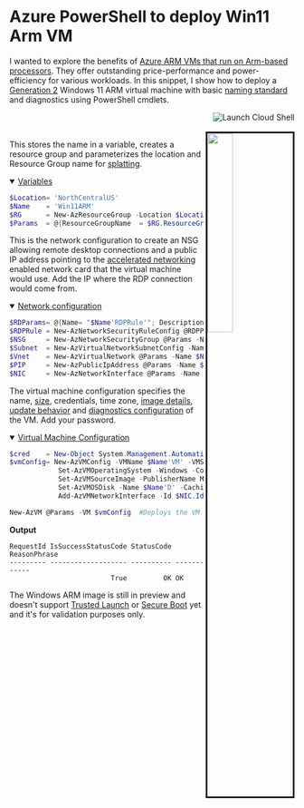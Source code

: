 # Azure PowerShell to deploy Win11 Arm VM

I wanted to explore the benefits of [Azure ARM VMs that run on Arm-based processors][1]. They offer outstanding price-performance and power-efficiency for various workloads. In this snippet, I show how to deploy a [Generation 2][2] Windows 11 ARM virtual machine with basic [naming standard][11] and diagnostics using PowerShell cmdlets.

<a href="https://shell.azure.com/powershell" target="_blank">
   <img align="right" src="https://learn.microsoft.com/azure/cloud-shell/media/embed-cloud-shell/launch-cloud-shell-1.png" alt="Launch Cloud Shell">
</a>
<br><br>

<img align="right" src="https://dev-to-uploads.s3.amazonaws.com/uploads/articles/9ki4cvu8jf2i1r0v9f7l.png" width="30%"  border="3"/>

This stores the name in a variable, creates a resource group and parameterizes the location and Resource Group name for [splatting][3].

<details open>
  <summary><u>Variables</u></summary>

```powershell
$Location= 'NorthCentralUS'
$Name    = 'Win11ARM'
$RG      = New-AzResourceGroup -Location $Location -Name ($Name+'RG')
$Params  = @{ResourceGroupName  = $RG.ResourceGroupName; Location = $Location; Verbose=$true}
```
</details>

This is the network configuration to create an NSG allowing remote desktop connections and a public IP address pointing to the [accelerated networking][4] enabled network card that the virtual machine would use. Add the IP where the RDP connection would come from.

<details open>
  <summary><u>Network configuration</u></summary>

```powershell
$RDParams= @{Name= "$Name'RDPRule'"; Description= 'Allow RDP'; Access= 'Allow'; Protocol= 'Tcp'; Direction= 'Inbound'; SourcePortRange= '*'; DestinationPortRange= '3389'}
$RDPRule = New-AzNetworkSecurityRuleConfig @RDPParams  -Priority 200 -SourceAddressPrefix <YourIP> -DestinationAddressPrefix VirtualNetwork
$NSG     = New-AzNetworkSecurityGroup @Params -Name $Name'NSG' -SecurityRules $RDPRule
$Subnet  = New-AzVirtualNetworkSubnetConfig -Name Default -AddressPrefix 192.168.0.0/29 -NetworkSecurityGroup $NSG
$Vnet    = New-AzVirtualNetwork @Params -Name $Name'VN' -AddressPrefix 192.168.0.0/28 -Subnet $Subnet
$PIP     = New-AzPublicIpAddress @Params -Name $Name'PIP' -AllocationMethod Dynamic -Sku Basic -DomainNameLabel $Name.ToLower()
$NIC     = New-AzNetworkInterface @Params -Name $Name'NIC' -SubnetId $Vnet.Subnets[0].Id -PublicIpAddressId $PIP.Id -EnableAcceleratedNetworking
```

</details>

The virtual machine configuration specifies the name, [size][5], credentials, time zone, [image details][10], [update behavior][6] and [diagnostics configuration][7] of the VM. Add your password.

<details open>
  <summary><u>Virtual Machine Configuration</u></summary>

```powershell
$cred    = New-Object System.Management.Automation.PSCredential "admin",$(ConvertTo-SecureString '<YourPassword>' -asplaintext -force)
$vmConfig= New-AzVMConfig -VMName $Name'VM' -VMSize Standard_E4ps_v5 -LicenseType Windows_Client|
            Set-AzVMOperatingSystem -Windows -ComputerName $Name'VM' -Credential $cred -TimeZone 'Central Standard Time' -ProvisionVMAgent -EnableAutoUpdate|
            Set-AzVMSourceImage -PublisherName MicrosoftWindowsDesktop -Offer windows11preview-arm64 -Skus win11-22h2-ent  -Version latest|
            Set-AzVMOSDisk -Name $Name'D' -Caching ReadWrite -CreateOption FromImage|
            Add-AzVMNetworkInterface -Id $NIC.Id|Set-AzVMBootDiagnostic -ResourceGroupName $RG.ResourceGroupName -Enable
```

</details>


```powershell
New-AzVM @Params -VM $vmConfig  #Deploys the VM
```

**Output**

```
RequestId IsSuccessStatusCode StatusCode ReasonPhrase
--------- ------------------- ---------- ------------
                         True         OK OK
```

The Windows ARM image is still in preview and doesn't support [Trusted Launch][8] or [Secure Boot][9] yet and it's for validation purposes only.

[1]:  <https://azure.microsoft.com/en-us/blog/azure-virtual-machines-with-ampere-altra-arm-based-processors-generally-available/>
[2]:  <https://learn.microsoft.com/en-us/azure/virtual-machines/generation-2#features-and-capabilities>
[3]:  <https://learn.microsoft.com/en-us/powershell/module/microsoft.powershell.core/about/about_splatting>
[4]:  <https://learn.microsoft.com/en-us/azure/virtual-network/accelerated-networking-overview>
[5]:  <https://learn.microsoft.com/en-us/azure/virtual-machines/epsv5-epdsv5-series>
[6]:  <https://learn.microsoft.com/en-us/azure/virtual-machines/automatic-vm-guest-patching#azure-powershell-when-creating-a-windows-vm>
[7]:  <https://learn.microsoft.com/en-us/troubleshoot/azure/virtual-machines/boot-diagnostics>
[8]:  <https://learn.microsoft.com/en-us/azure/virtual-machines/trusted-launch>
[9]:  <https://learn.microsoft.com/en-us/azure/security/fundamentals/secure-boot>
[10]: <https://azuremarketplace.microsoft.com/en-us/marketplace/apps/microsoftwindowsdesktop.windows11preview-arm64>
[11]: <https://learn.microsoft.com/en-us/azure/cloud-adoption-framework/ready/azure-best-practices/resource-naming>
